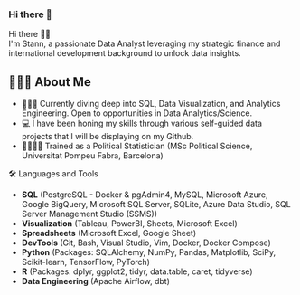 ### Hi there 👋

Hi there 👋🏽  
I'm Stann, a passionate Data Analyst leveraging my strategic finance and international development background to unlock data insights.

## 🙋🏽‍♂️ About Me  
- 👨🏽‍💻 Currently diving deep into SQL, Data Visualization, and Analytics Engineering. Open to opportunities in Data Analytics/Science.  
- 💻 I have been honing my skills through various self-guided data projects that I will be displaying on my Github.  
- 🧑🏽‍🔬🥼 Trained as a Political Statistician (MSc Political Science, Universitat Pompeu Fabra, Barcelona)

🛠️ Languages and Tools  
- **SQL** (PostgreSQL - Docker & pgAdmin4, MySQL, Microsoft Azure, Google BigQuery, Microsoft SQL Server, SQLite, Azure Data Studio, SQL Server Management Studio (SSMS)) 
- **Visualization** (Tableau, PowerBI, Sheets, Microsoft Excel)  
- **Spreadsheets** (Microsoft Excel, Google Sheet)  
- **DevTools** (Git, Bash, Visual Studio, Vim, Docker, Docker Compose)
- **Python** (Packages: SQLAlchemy, NumPy, Pandas, Matplotlib, SciPy, Scikit-learn, TensorFlow, PyTorch)
- **R** (Packages: dplyr, ggplot2, tidyr, data.table, caret, tidyverse)
- **Data Engineering** (Apache Airflow, dbt)
